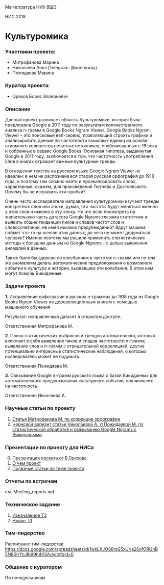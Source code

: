 Магистратура НИУ ВШЭ

НИС 2018

# Культуромика

### Участники проекта:
 - Митрофанова Марина
 - Николаева Анна (Telegram: @annnyway)
 - Пожидаева Марина

### Куратор проекта:

 - Орехов Борис Валерьевич

### Описание

Данный проект развивает область Культуромики, которая была предложена Google  в 2011 году по результатам количественного анализа n-грамм в Google  Books  Ngram  Viewer. Google  Books  Ngram  Viewer  – это поисковый веб-сервис, позволяющий строить графики и анализировать данные по частотности языковых единиц на основе огромного количества печатных источников, опубликованных с 16 века и собранных в сервис Google Books. Основная гипотеза, выдвинутая Google в 2011 году, заключается в том, что частотность употребления слов в книгах отражает важные культурные тренды.

В отношении текстов на русском языке Google  Ngram  Viewer не идеален: в нем не распознана вся старая русская орфография до 1918 года, и поэтому там сложно найти и проанализировать слова, характерные, скажем, для произведений Тютчева и Достоевского. Почему бы не исправить эти ошибки?

Очень часто исследователи направления культуромики изучают тренды конкретных слов или эпохи, думая, что частоты будут меняться именно у этих слов и именно в эту эпоху. Но что если посмотреть на значительную часть датасета Google Ngrams глазами статистики и выявить общие тенденции пиков и спадов частот слов и словосочетаний, не имея никаких предубеждений? Вдруг машина поймет что-то на основе этих данных, до чего не может додуматься человек? Именно поэтому мы решили применить статистические методы к большим данным из Google Ngrams - с целью выявления аномалий в данных.

Также было бы здорово по колебаниям в частотах n-грамм или по тем же аномалиям делать автоматические предположения о возможном событии в культуре и истории, вызвавшем эти колебания. В этом нам могут помочь Викиданные. 

### Задачи проекта 

**1**. Исправление орфографии в русских n-граммах до 1918 года из Google  Books  Ngram  Viewer по дореволюционным книгам с помощью машинного обучения

Результат: исправленный датасет в открытом доступе.

Ответственная Митрофанова М.

**2**. Поиск статистических выбросов и трендов автоматически, который включает в себя выявление пиков и спадов частотности n-грамм; выявление слов и n-грамм с отрицательной корреляцией; другие потенциально интересные статистические наблюдения, о которых исследователь может не подумать.

Ответственная Пожидаева М. 

**3**. Связывание Google n-грамм русского языка с базой Викиданных для автоматического предсказывания культурного события, повлиявшего на частотность.

Ответственная Николаева А. 

### Научные статьи по проекту
1. [Статья Митрофанова М. по коррекции орфографии](https://github.com/mapozhidaeva/Culturomics/blob/master/ngrams/correction/Experiments_with_Automatic_Spelling_Correction_of_Russian_Google_ngrams.pdf)
2. [Черновой вариант статьи Николаевой А. И Пожидаевой М. по статистической обработке и связыванию Google Ngrams с Викиданными](https://docs.google.com/document/d/1Oro7JpuqgTwBLph8zRE8DShjhnzBf_ddbU6Ed8X_bA8/edit?usp=sharing)


### Презентации по проекту для НИСа
0. [Презентация проекта от Б.Орехова](https://github.com/mapozhidaeva/Culturomics/blob/master/culturomics.pdf)
1. [О чем проект](https://docs.google.com/presentation/d/1nsUt2n2RV3OEoWmWHY00Bj7XUG-Xm4Ipbs4gRFJbW68/edit#slide=id.g441cd6402a_0_69)
2. [Полезные статьи по теме проекта](https://docs.google.com/presentation/d/1d8Q_VsOsMgCxy9HeK3AE3_8OnHCiVT4oroVc1PcWeGU/edit#slide=id.g49f512a5ed_1_0)

### Отчеты по встречам
см. Meeting_reports.md

### Техническое задание
1. [Изначальное ТЗ](https://docs.google.com/document/d/1tKQyy_8AN1Ica0LDwUOuhJi9VCqSrfMqjAuajq2YQMw/edit#)
2. [Новое ТЗ](https://docs.google.com/document/d/1bIN41JnBMMOwzhjFnIKWqivxQyKHSmz3nnc48IxW99o/edit?usp=sharing)

### Тим-лидерство
Расписание тим-лидерства: 
https://docs.google.com/spreadsheets/d/1wkLXJOS6rsG5xUrja26ofORUhB5N80HYoJlb99h4KSA/edit#gid=0

### Общение с куратором
По понедельникам

